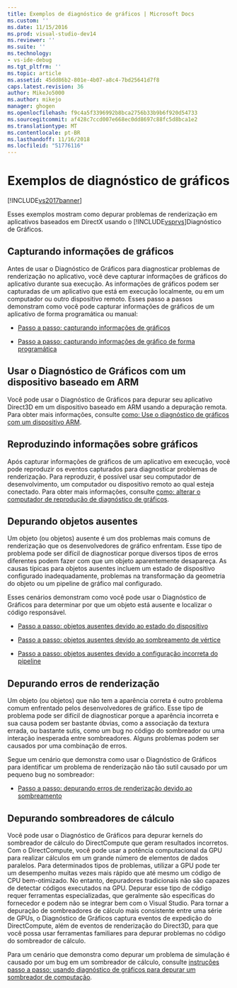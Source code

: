```yaml
---
title: Exemplos de diagnóstico de gráficos | Microsoft Docs
ms.custom: ''
ms.date: 11/15/2016
ms.prod: visual-studio-dev14
ms.reviewer: ''
ms.suite: ''
ms.technology:
- vs-ide-debug
ms.tgt_pltfrm: ''
ms.topic: article
ms.assetid: 45dd86b2-801e-4b07-a8c4-7bd25641d7f8
caps.latest.revision: 36
author: MikeJo5000
ms.author: mikejo
manager: ghogen
ms.openlocfilehash: f9c4a5f3396992b8bca2756b33b9b6f920d54733
ms.sourcegitcommit: af428c7ccd007e668ec0dd8697c88fc5d8bca1e2
ms.translationtype: MT
ms.contentlocale: pt-BR
ms.lasthandoff: 11/16/2018
ms.locfileid: "51776116"
---
```

# <a name="graphics-diagnostics-examples"></a>Exemplos de diagnóstico de gráficos
[!INCLUDE[vs2017banner](../includes/vs2017banner.md)]

Esses exemplos mostram como depurar problemas de renderização em aplicativos baseados em DirectX usando o [!INCLUDE[vsprvs](../includes/vsprvs-md.md)]Diagnóstico de Gráficos.  
  
## <a name="capturing-graphics-information"></a>Capturando informações de gráficos  
 Antes de usar o Diagnóstico de Gráficos para diagnosticar problemas de renderização no aplicativo, você deve capturar informações de gráficos do aplicativo durante sua execução. As informações de gráficos podem ser capturadas de um aplicativo que está em execução localmente, ou em um computador ou outro dispositivo remoto. Esses passo a passos demonstram como você pode capturar informações de gráficos de um aplicativo de forma programática ou manual:  
  
-   [Passo a passo: capturando informações de gráficos](../debugger/walkthrough-capturing-graphics-information.md)  
  
-   [Passo a passo: capturando informações de gráfico de forma programática](../debugger/walkthrough-capturing-graphics-information-programmatically.md)  
  
## <a name="use-graphics-diagnostics-with-an-arm-based-device"></a>Usar o Diagnóstico de Gráficos com um dispositivo baseado em ARM  
 Você pode usar o Diagnóstico de Gráficos para depurar seu aplicativo Direct3D em um dispositivo baseado em ARM usando a depuração remota. Para obter mais informações, consulte [como: Use o diagnóstico de gráficos com um dispositivo ARM](../debugger/how-to-use-graphics-diagnostics-with-an-arm-device.md).  
  
## <a name="playing-back-graphics-information"></a>Reproduzindo informações sobre gráficos  
 Após capturar informações de gráficos de um aplicativo em execução, você pode reproduzir os eventos capturados para diagnosticar problemas de renderização. Para reproduzir, é possível usar seu computador de desenvolvimento, um computador ou dispositivo remoto ao qual esteja conectado. Para obter mais informações, consulte [como: alterar o computador de reprodução de diagnóstico de gráficos](../debugger/how-to-change-the-graphics-diagnostics-playback-machine.md).  
  
## <a name="debugging-missing-objects"></a>Depurando objetos ausentes  
 Um objeto (ou objetos) ausente é um dos problemas mais comuns de renderização que os desenvolvedores de gráfico enfrentam. Esse tipo de problema pode ser difícil de diagnosticar porque diversos tipos de erros diferentes podem fazer com que um objeto aparentemente desapareça. As causas típicas para objetos ausentes incluem um estado de dispositivo configurado inadequadamente, problemas na transformação da geometria do objeto ou um pipeline de gráfico mal configurado.  
  
 Esses cenários demonstram como você pode usar o Diagnóstico de Gráficos para determinar por que um objeto está ausente e localizar o código responsável.  
  
-   [Passo a passo: objetos ausentes devido ao estado do dispositivo](../debugger/walkthrough-missing-objects-due-to-device-state.md)  
  
-   [Passo a passo: objetos ausentes devido ao sombreamento de vértice](../debugger/walkthrough-missing-objects-due-to-vertex-shading.md)  
  
-   [Passo a passo: objetos ausentes devido a configuração incorreta do pipeline](../debugger/walkthrough-missing-objects-due-to-misconfigured-pipeline.md)  
  
## <a name="debugging-rendering-errors"></a>Depurando erros de renderização  
 Um objeto (ou objetos) que não tem a aparência correta é outro problema comum enfrentado pelos desenvolvedores de gráfico. Esse tipo de problema pode ser difícil de diagnosticar porque a aparência incorreta e sua causa podem ser bastante óbvias, como a associação da textura errada, ou bastante sutis, como um bug no código do sombreador ou uma interação inesperada entre sombreadores. Alguns problemas podem ser causados por uma combinação de erros.  
  
 Segue um cenário que demonstra como usar o Diagnóstico de Gráficos para identificar um problema de renderização não tão sutil causado por um pequeno bug no sombreador:  
  
-   [Passo a passo: depurando erros de renderização devido ao sombreamento](../debugger/walkthrough-debugging-rendering-errors-due-to-shading.md)  
  
## <a name="debugging-compute-shaders"></a>Depurando sombreadores de cálculo  
 Você pode usar o Diagnóstico de Gráficos para depurar kernels do sombreador de cálculo do DirectCompute que geram resultados incorretos. Com o DirectCompute, você pode usar a potência computacional da GPU para realizar cálculos em um grande número de elementos de dados paralelos. Para determinados tipos de problemas, utilizar a GPU pode ter um desempenho muitas vezes mais rápido que até mesmo um código de CPU bem-otimizado. No entanto, depuradores tradicionais não são capazes de detectar códigos executados na GPU. Depurar esse tipo de código requer ferramentas especializadas, que geralmente são específicas do fornecedor e podem não se integrar bem com o Visual Studio. Para tornar a depuração de sombreadores de cálculo mais consistente entre uma série de GPUs, o Diagnóstico de Gráficos captura eventos de expedição do DirectCompute, além de eventos de renderização do Direct3D, para que você possa usar ferramentas familiares para depurar problemas no código do sombreador de cálculo.  
  
 Para um cenário que demonstra como depurar um problema de simulação é causado por um bug em um sombreador de cálculo, consulte [instruções passo a passo: usando diagnóstico de gráficos para depurar um sombreador de computação](../debugger/walkthrough-using-graphics-diagnostics-to-debug-a-compute-shader.md).



